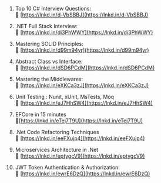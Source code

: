 1. Top 10 C# Interview Questions:  
🔗 [https://lnkd.in/d-VbSBBJ](https://lnkd.in/d-VbSBBJ)  
  
2. .NET Full Stack Interview:  
🔗 [https://lnkd.in/di3PhWWY](https://lnkd.in/di3PhWWY)  
  
3. Mastering SOLID Principles:  
🔗 [https://lnkd.in/d99m94yr](https://lnkd.in/d99m94yr)  
  
4. Abstract Class vs Interface:  
🔗 [https://lnkd.in/dSD6PCdM](https://lnkd.in/dSD6PCdM)  
  
5. Mastering the Middlewares:  
🔗 [https://lnkd.in/eXKCa3zJ](https://lnkd.in/eXKCa3zJ)  
  
6. Unit Testing : Nunit, xUnit, MsTests, Moq  
🔗 [https://lnkd.in/eJ7HhSW4](https://lnkd.in/eJ7HhSW4)  
  
7. EFCore in 15 minutes  
🔗[https://lnkd.in/eTej7T9U](https://lnkd.in/eTej7T9U)  
  
8. .Net Code Refactoring Techniques  
🔗 [https://lnkd.in/eeFXujp4](https://lnkd.in/eeFXujp4)  
  
9. Microservices Architecture in .Net  
🔗 [https://lnkd.in/eptygcV9](https://lnkd.in/eptygcV9)  
  
10. JWT Token Authentication & Authorization:  
🔗 [https://lnkd.in/ewrE6DzQ](https://lnkd.in/ewrE6DzQ)